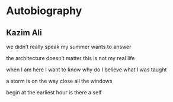 # Autobiography
## Kazim Ali
we didn’t really speak
my summer wants to answer

the architecture doesn’t matter
this is not my real life

when I am here I want to know
why do I believe what I was taught

a storm is on the way
close all the windows

begin at the earliest hour
is there a self